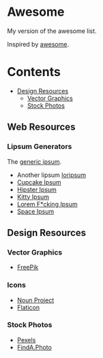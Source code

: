 # Awesome

My version of the awesome list.

Inspired by [awesome](https://github.com/sindresorhus/awesome).


# Contents 

* [Design Resources](#design-resources)
  * [Vector Graphics](#vector-graphics)
  * [Stock Photos](#stock-photos)

## Web Resources

### Lipsum Generators

The [generic ipsum](http://www.lipsum.com/).

* Another lipsum [loripsum](http://loripsum.net/)
* [Cupcake Ipsum](http://www.cupcakeipsum.com/)
* [Hipster Ipsum](http://hipsum.co/)
* [Kitty Ipsum](http://www.catipsum.com/)
* [Lorem F*cking Ipsum](http://loremfuckingipsum.com/)
* [Space Ipsum](http://spaceipsum.com/)

## Design Resources

### Vector Graphics

* [FreePik](http://www.freepik.com/)

### Icons

* [Noun Project](https://thenounproject.com/)
* [Flaticon](http://www.flaticon.com/)

### Stock Photos

* [Pexels](https://www.pexels.com)
* [FindA.Photo](http://finda.photo/)
